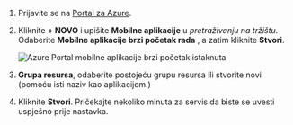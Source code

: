 1. Prijavite se na [Portal za Azure].

2. Kliknite **+ NOVO** i upišite **Mobilne aplikacije** u _pretraživanju na tržištu_. Odaberite **Mobilne aplikacije brzi početak rada** , a zatim kliknite **Stvori**.

    ![Azure Portal mobilne aplikacije brzi početak istaknuta](./media/app-service-mobile-dotnet-backend-create-new-service/search-mobile-apps-quickstart.png)


3. **Grupa resursa**, odaberite postojeću grupu resursa ili stvorite novi (pomoću isti naziv kao aplikacijom.) 
 
4. Kliknite **Stvori**. Pričekajte nekoliko minuta za servis da biste se uvesti uspješno prije nastavka.

<!-- URLs. -->
[Portal za Azure]: https://portal.azure.com/
